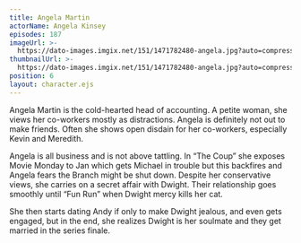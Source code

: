 ```yaml
---
title: Angela Martin
actorName: Angela Kinsey
episodes: 187
imageUrl: >-
  https://dato-images.imgix.net/151/1471782480-angela.jpg?auto=compress%2Cformat&ch=DPR%2CWidth&fm=jpg&w=500
thumbnailUrl: >-
  https://dato-images.imgix.net/151/1471782480-angela.jpg?auto=compress%2Cformat&ch=DPR%2CWidth&crop=faces&fit=crop&h=200&w=200
position: 6
layout: character.ejs
---
```


Angela Martin is the cold-hearted head of accounting. A petite woman, she views her co-workers mostly as distractions. Angela is definitely not out to make friends. Often she shows open disdain for her co-workers, especially Kevin and Meredith. 

Angela is all business and is not above tattling. In “The Coup” she exposes Movie Monday to Jan which gets Michael in trouble but this backfires and Angela fears the Branch might be shut down. Despite her conservative views, she carries on a secret affair with Dwight. Their relationship goes smoothly until “Fun Run” when Dwight mercy kills her cat.

She then starts dating Andy if only to make Dwight jealous, and even gets engaged, but in the end, she realizes Dwight is her soulmate and they get married in the series finale.
